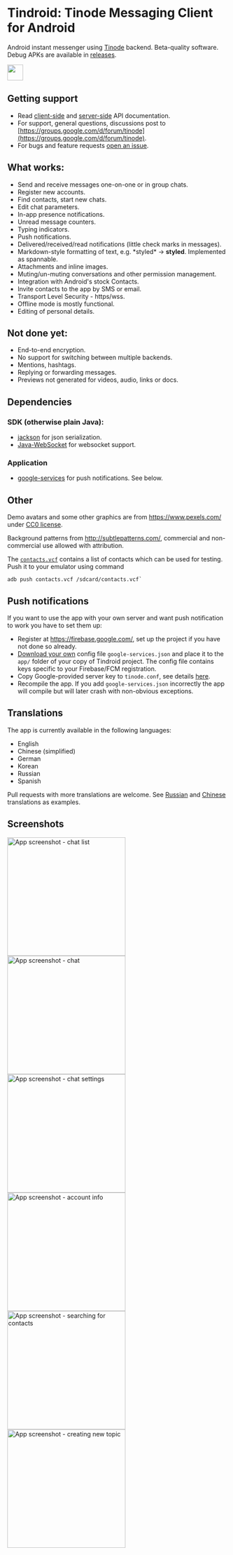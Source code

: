 # Tindroid: Tinode Messaging Client for Android

Android instant messenger using [Tinode](https://github.com/tinode/chat/) backend. Beta-quality software.
Debug APKs are available in [releases](https://github.com/tinode/tindroid/releases).

<a href="https://play.google.com/store/apps/details?id=co.tinode.tindroidx"><img src="play-store.svg" height=36></a>

## Getting support

* Read [client-side](http://tinode.github.io/java-api/) and [server-side](https://github.com/tinode/chat/blob/master/docs/API.md) API documentation.
* For support, general questions, discussions post to [https://groups.google.com/d/forum/tinode](https://groups.google.com/d/forum/tinode).
* For bugs and feature requests [open an issue](https://github.com/tinode/tindroid/issues/new).

## What works:

* Send and receive messages one-on-one or in group chats.
* Register new accounts.
* Find contacts, start new chats.
* Edit chat parameters.
* In-app presence notifications.
* Unread message counters.
* Typing indicators.
* Push notifications.
* Delivered/received/read notifications (little check marks in messages).
* Markdown-style formatting of text, e.g. \*styled\* &rarr; **styled**. Implemented as spannable.
* Attachments and inline images.
* Muting/un-muting conversations and other permission management.
* Integration with Android's stock Contacts.
* Invite contacts to the app by SMS or email.
* Transport Level Security - https/wss.
* Offline mode is mostly functional.
* Editing of personal details.

## Not done yet:

* End-to-end encryption.
* No support for switching between multiple backends.
* Mentions, hashtags.
* Replying or forwarding messages.
* Previews not generated for videos, audio, links or docs.

## Dependencies

### SDK (otherwise plain Java):

* [jackson](https://github.com/FasterXML/jackson) for json serialization.
* [Java-WebSocket](https://github.com/TooTallNate/Java-WebSocket/) for
websocket support.

### Application

* [google-services](https://firebase.google.com/docs/cloud-messaging/android/client) for push notifications. See below.

## Other

Demo avatars and some other graphics are from https://www.pexels.com/ under [CC0 license](https://www.pexels.com/photo-license/).

Background patterns from http://subtlepatterns.com/, commercial and non-commercial use allowed with attribution.

The [`contacts.vcf`](./contacts.vcf) contains a list of contacts which can be used for testing. Push it to your emulator using command
```
adb push contacts.vcf /sdcard/contacts.vcf`
```

## Push notifications

If you want to use the app with your own server and want push notification to work you have to set them up:

* Register at https://firebase.google.com/, set up the project if you have not done so already.
* [Download your own](https://developers.google.com/android/guides/google-services-plugin) config file `google-services.json` and place it to the `app/` folder of your copy of Tindroid project. The config file contains keys specific to your Firebase/FCM registration.
* Copy Google-provided server key to `tinode.conf`, see details [here](https://github.com/tinode/chat/blob/master/docs/faq.md#q-how-to-setup-fcm-push-notifications).
* Recompile the app. If you add `google-services.json` incorrectly the app will compile but will later crash with non-obvious exceptions.

## Translations

The app is currently available in the following languages:
* English
* Chinese (simplified)
* German
* Korean
* Russian
* Spanish

Pull requests with more translations are welcome. See [Russian](app/src/main/res/values-ru/strings.xml) and [Chinese](app/src/main/res/values-zh/strings.xml) translations as examples.


## Screenshots
<img src="android-contacts.png" alt="App screenshot - chat list" width="270" /> <img src="android-chat.png" alt="App screenshot - chat" width="270" /> <img src="android-topic-info.png" alt="App screenshot - chat settings" width="270" />
<img src="android-account.png" alt="App screenshot - account info" width="270" /> <img src="android-find-people.png" alt="App screenshot - searching for contacts" width="270" /> <img src="android-new-topic.png" alt="App screenshot - creating new topic" width="270" />
